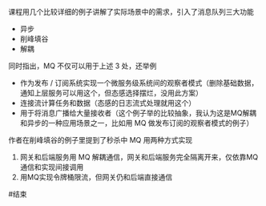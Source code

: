 课程用几个比较详细的例子讲解了实际场景中的需求，引入了消息队列三大功能

- 异步
- 削峰填谷
- 解耦

同时指出，MQ 不仅可以用于上述 3 处，还举例

-  作为发布 / 订阅系统实现一个微服务级系统间的观察者模式（删除基础数据，通知上层服务可以用这个，但态感选择摆烂，没用此方案）
-  连接流计算任务和数据（态感的日志流式处理就用这个）
-  用于将消息广播给大量接收者（这个例子举的比较抽象，我认为这是MQ解耦和异步的一种应用场景之一，比如用 MQ 做发布订阅的观察者模式的例子）

作者在削峰填谷的例子里提到了秒杀中 MQ 用两种方式实现

1. 网关和后端服务用 MQ 解耦通信，网关和后端服务完全隔离开来，仅依靠MQ通信和实现间接调用
2. 用MQ实现令牌桶限流，但网关仍和后端直接通信

#结束